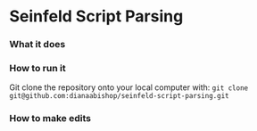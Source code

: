 # Seinfeld Script Parsing

### What it does

### How to run it
Git clone the repository onto your local computer with:
`git clone git@github.com:dianaabishop/seinfeld-script-parsing.git` 

### How to make edits